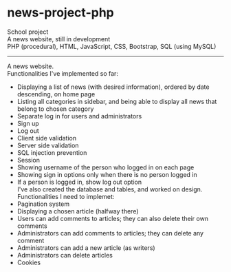 # news-project-php
School project\
A news website, still in development\
PHP (procedural), HTML, JavaScript, CSS, Bootstrap, SQL (using MySQL)
***
A news website.\
Functionalities I've implemented so far:
* Displaying a list of news (with desired information), ordered by date descending, on home page
* Listing all categories in sidebar, and being able to display all news that belong to chosen category
* Separate log in for users and administrators
* Sign up
* Log out
* Client side validation
* Server side validation
* SQL injection prevention
* Session
* Showing username of the person who logged in on each page
* Showing sign in options only when there is no person logged in
* If a person is logged in, show log out option\
I've also created the database and tables, and worked on design.\
Functionalities I need to implemet:
* Pagination system
* Displaying a chosen article (halfway there)
* Users can add comments to articles; they can also delete their own comments
* Administrators can add comments to articles; they can delete any comment
* Administrators can add a new article (as writers)
* Administrators can delete articles
* Cookies

